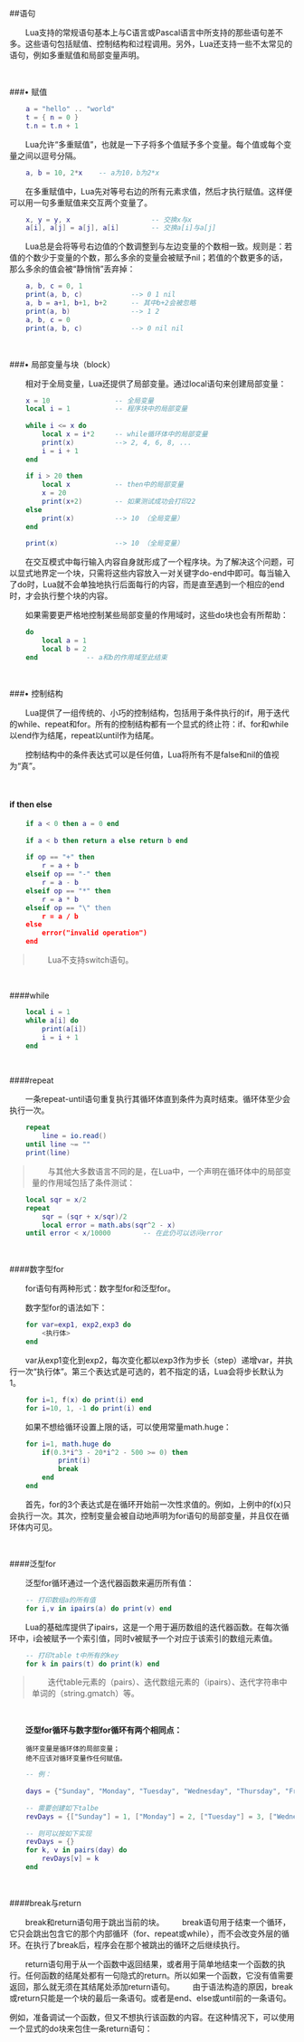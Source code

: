 ##语句

&emsp;&emsp;Lua支持的常规语句基本上与C语言或Pascal语言中所支持的那些语句差不多。这些语句包括赋值、控制结构和过程调用。另外，Lua还支持一些不太常见的语句，例如多重赋值和局部变量声明。

&emsp;&emsp;

###• 赋值

```lua
    a = "hello" .. "world"
    t = { n = 0 }
    t.n = t.n + 1
```

&emsp;&emsp;Lua允许“多重赋值”，也就是一下子将多个值赋予多个变量。每个值或每个变量之间以逗号分隔。

```lua
    a, b = 10, 2*x    -- a为10，b为2*x
```

&emsp;&emsp;在多重赋值中，Lua先对等号右边的所有元素求值，然后才执行赋值。这样便可以用一句多重赋值来交互两个变量了。

```lua
    x, y = y, x                    -- 交换x与x
    a[i], a[j] = a[j], a[i]        -- 交换a[i]与a[j]
```

&emsp;&emsp;Lua总是会将等号右边值的个数调整到与左边变量的个数相一致。规则是：若值的个数少于变量的个数，那么多余的变量会被赋予nil；若值的个数更多的话，那么多余的值会被“静悄悄”丢弃掉：

```lua
    a, b, c = 0, 1
    print(a, b, c)            --> 0 1 nil
    a, b = a+1, b+1, b+2      -- 其中b+2会被忽略
    print(a, b)               --> 1 2
    a, b, c = 0
    print(a, b, c)            --> 0 nil nil

```

&emsp;&emsp;

###• 局部变量与块（block）

&emsp;&emsp;相对于全局变量，Lua还提供了局部变量。通过local语句来创建局部变量：

```lua
    x = 10                -- 全局变量
    local i = 1           -- 程序块中的局部变量
    
    while i <= x do
        local x = i*2     -- while循环体中的局部变量
        print(x)          --> 2, 4, 6, 8, ...
        i = i + 1
    end
    
    if i > 20 then
        local x           -- then中的局部变量
        x = 20
        print(x+2)        -- 如果测试成功会打印22
    else
        print(x)          --> 10 （全局变量）
    end
    
    print(x)              --> 10 （全局变量）
```

&emsp;&emsp;在交互模式中每行输入内容自身就形成了一个程序块。为了解决这个问题，可以显式地界定一个块，只需将这些内容放入一对关键字do-end中即可。每当输入了do时，Lua就不会单独地执行后面每行的内容，而是直至遇到一个相应的end时，才会执行整个块的内容。

&emsp;&emsp;如果需要更严格地控制某些局部变量的作用域时，这些do块也会有所帮助：

```lua
    do
        local a = 1
        local b = 2
    end            -- a和b的作用域至此结束
```

&emsp;&emsp;

###• 控制结构

&emsp;&emsp;Lua提供了一组传统的、小巧的控制结构，包括用于条件执行的if，用于迭代的while、repeat和for。所有的控制结构都有一个显式的终止符：if、for和while以end作为结尾，repeat以until作为结尾。

&emsp;&emsp;控制结构中的条件表达式可以是任何值，Lua将所有不是false和nil的值视为“真”。

&emsp;&emsp;

#### if then else

```lua
    if a < 0 then a = 0 end
    
    if a < b then return a else return b end
    
    if op == "+" then
        r = a + b
    elseif op == "-" then
        r = a - b
    elseif op == "*" then
        r = a * b
    elseif op == "\" then
        r = a / b
    else
        error("invalid operation")
    end
```

>&emsp;&emsp;Lua不支持switch语句。

&emsp;&emsp;

####while

```lua
    local i = 1
    while a[i] do
        print(a[i])
        i = i + 1
    end
```

&emsp;&emsp;

####repeat

&emsp;&emsp;一条repeat-until语句重复执行其循环体直到条件为真时结束。循环体至少会执行一次。

```lua
    repeat
        line = io.read()
    until line ~= ""
    print(line)
```

>&emsp;&emsp;与其他大多数语言不同的是，在Lua中，一个声明在循环体中的局部变量的作用域包括了条件测试：

```lua
    local sqr = x/2
    repeat
        sqr = (sqr + x/sqr)/2
        local error = math.abs(sqr^2 - x)
    until error < x/10000        -- 在此仍可以访问error
```

&emsp;&emsp;

####数字型for

&emsp;&emsp;for语句有两种形式：数字型for和泛型for。

&emsp;&emsp;数字型for的语法如下：

```lua
    for var=exp1, exp2,exp3 do
        <执行体>
    end
```

&emsp;&emsp;var从exp1变化到exp2，每次变化都以exp3作为步长（step）递增var，并执行一次“执行体”。第三个表达式是可选的，若不指定的话，Lua会将步长默认为1。

```lua
    for i=1, f(x) do print(i) end
    for i=10, 1, -1 do print(i) end
```

&emsp;&emsp;如果不想给循环设置上限的话，可以使用常量math.huge：

```lua
    for i=1, math.huge do
        if(0.3*i^3 - 20*i^2 - 500 >= 0) then
            print(i)
            break
        end
    end
```

&emsp;&emsp;首先，for的3个表达式是在循环开始前一次性求值的。例如，上例中的f(x)只会执行一次。其次，控制变量会被自动地声明为for语句的局部变量，并且仅在循环体内可见。

&emsp;&emsp;

####泛型for

&emsp;&emsp;泛型for循环通过一个迭代器函数来遍历所有值：

```lua
    -- 打印数组a的所有值
    for i,v in ipairs(a) do print(v) end
```

&emsp;&emsp;Lua的基础库提供了ipairs，这是一个用于遍历数组的迭代器函数。在每次循环中，i会被赋予一个索引值，同时v被赋予一个对应于该索引的数组元素值。

```lua
    -- 打印table t中所有的key
    for k in pairs(t) do print(k) end
```

>&emsp;&emsp;迭代table元素的（pairs）、迭代数组元素的（ipairs）、迭代字符串中单词的（string.gmatch）等。

&emsp;&emsp;

&emsp;&emsp;**泛型for循环与数字型for循环有两个相同点：**

        循环变量是循环体的局部变量；
        绝不应该对循环变量作任何赋值。
        
```lua
    -- 例：
    
    days = {"Sunday", "Monday", "Tuesday", "Wednesday", "Thursday", "Friday", "Saturday"}
    
    -- 需要创建如下talbe
    revDays = {["Sunday"] = 1, ["Monday"] = 2, ["Tuesday"] = 3, ["Wednesday"] = 4, ["Thursday"] = 5, ["Friday"] = 6, ["Saturday"] = 7}
    
    -- 则可以按如下实现
    revDays = {}
    for k, v in pairs(day) do
        revDays[v] = k
    end
```

&emsp;&emsp;

####break与return

&emsp;&emsp;break和return语句用于跳出当前的块。
&emsp;&emsp;break语句用于结束一个循环，它只会跳出包含它的那个内部循环（for、repeat或while），而不会改变外层的循环。在执行了break后，程序会在那个被跳出的循环之后继续执行。

&emsp;&emsp;return语句用于从一个函数中返回结果，或者用于简单地结束一个函数的执行。任何函数的结尾处都有一句隐式的return。所以如果一个函数，它没有值需要返回，那么就无须在其结尾处添加return语句。
&emsp;&emsp;由于语法构造的原因，break或return只能是一个块的最后一条语句。或者是end、else或until前的一条语句。

例如，准备调试一个函数，但又不想执行该函数的内容。在这种情况下，可以使用一个显式的do块来包住一条return语句：